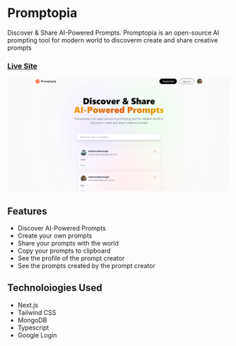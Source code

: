 # Promptopia

Discover & Share AI-Powered Prompts. Promptopia is an open-source AI prompting tool for modern world to discoverm create and share creative prompts

### [Live Site](https://promptopia-ten-sooty.vercel.app/)

![Promtopia](/public/images/promtopia.PNG)

## Features

-   Discover AI-Powered Prompts
-   Create your own prompts
-   Share your prompts with the world
-   Copy your prompts to clipboard
-   See the profile of the prompt creator
-   See the prompts created by the prompt creator

## Technoloiogies Used

-   Next.js
-   Tailwind CSS
-   MongoDB
-   Typescript
-   Google Login
